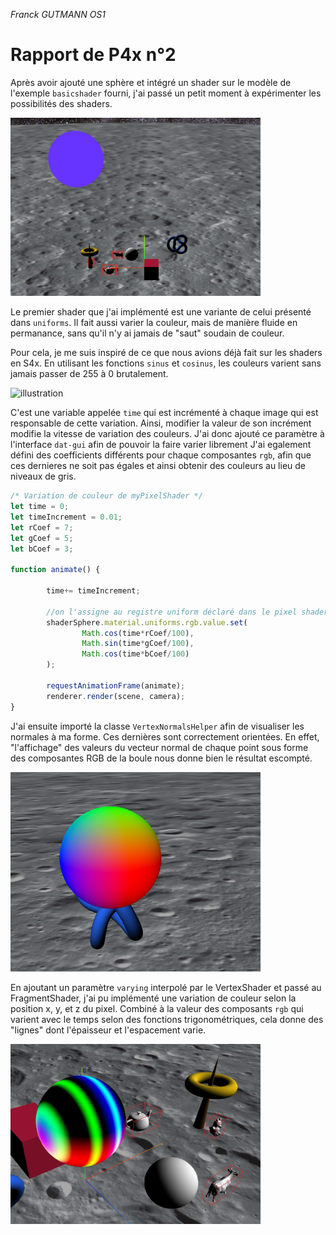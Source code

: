 _Franck GUTMANN OS1_

# Rapport de P4x n°2

Après avoir ajouté une sphère et intégré un shader sur le modèle de l'exemple `basicshader` fourni, j'ai passé un petit moment à expérimenter les possibilités des shaders.  

<img src="images/rapport2/1.png" alt="illustration" width="400"/>

Le premier shader que j'ai implémenté est une variante de celui présenté dans `uniforms`. Il fait aussi varier la couleur, mais de manière fluide en permanance, sans qu'il n'y ai jamais de "saut" soudain de couleur. 

Pour cela, je me suis inspiré de ce que nous avions déjà fait sur les shaders en S4x. En utilisant les fonctions `sinus` et `cosinus`, les couleurs varient sans jamais passer de 255 à 0 brutalement. 


<img src="https://i.gyazo.com/e272deb32fb2da0dd2387b305a8cc447.gif)" alt="illustration" width="400"/>

C'est une variable appelée `time` qui est incrémenté à chaque image qui est responsable de cette variation. Ainsi, modifier la valeur de son incrément modifie la vitesse de variation des couleurs. J'ai donc ajouté ce paramètre à l'interface `dat-gui` afin de pouvoir la faire varier librement
J'ai egalement défini des coefficients différents pour chaque composantes `rgb`, afin que ces dernieres ne soit pas égales et ainsi obtenir des couleurs au lieu de niveaux de gris.

```js
/* Variation de couleur de myPixelShader */
let time = 0;
let timeIncrement = 0.01;
let rCoef = 7;
let gCoef = 5;
let bCoef = 3;

function animate() { 

        time+= timeIncrement;

        //on l'assigne au registre uniform déclaré dans le pixel shader
        shaderSphere.material.uniforms.rgb.value.set(
                Math.cos(time*rCoef/100),
                Math.sin(time*gCoef/100),
                Math.cos(time*bCoef/100)
        );

        requestAnimationFrame(animate);
        renderer.render(scene, camera);       
}
```

J'ai ensuite importé la classe `VertexNormalsHelper` afin de visualiser les normales à ma forme. Ces dernières sont correctement orientées. En effet, "l'affichage" des valeurs du vecteur normal de chaque point sous forme des composantes RGB de la boule nous donne bien le résultat escompté.

<img src="images/rapport2/3.png" alt="illustration" width="400"/>

En ajoutant un paramètre `varying` interpolé par le VertexShader et passé au FragmentShader, j'ai pu implémenté une variation de couleur selon la position x, y, et z du pixel. Combiné à la valeur des composants `rgb` qui varient avec le temps selon des fonctions trigonométriques, cela donne des "lignes" dont l'épaisseur et l'espacement varie.

<img src="images/rapport2/2.png" alt="illustration" width="400"/>
